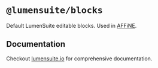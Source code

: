 # `@lumensuite/blocks`

Default LumenSuite editable blocks. Used in [AFFiNE](https://affine.pro/).

## Documentation

Checkout [lumensuite.io](https://lumensuite.io/) for comprehensive documentation.
